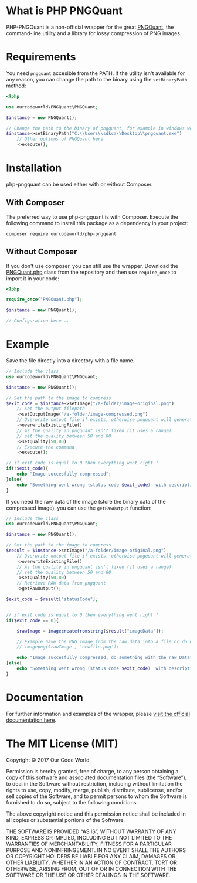 # What is PHP PNGQuant

PHP-PNGQuant is a non-official wrapper for the great [PNGQuant](https://github.com/pornel/pngquant), the command-line utility and a library for lossy compression of PNG images.

# Requirements

You need `pngquant` accesible from the PATH. If the utility isn't available for any reason, you can change the path to the binary using the `setBinaryPath` method:

```php
<?php

use ourcodeworld\PNGQuant\PNGQuant;

$instance = new PNGQuant();

// Change the path to the binary of pngquant, for example in windows would be (with an example path):
$instance->setBinaryPath("C:\\Users\\sdkca\\Desktop\\pngquant.exe")
    // Other options of PNGQuant here
    ->execute();
```

# Installation

php-pngquant can be used either with or without Composer.

## With Composer

The preferred way to use php-pngquant is with Composer. Execute the following command to install this package as a dependency in your project:

```batch
composer require ourcodeworld/php-pngquant
```

## Without Composer

If you don't use composer, you can still use the wrapper. Download the [PNGQuant.php](https://github.com/ourcodeworld/php-pngquant/blob/master/src/PNGQuant.php) class from the repository and then use `require_once` to import it in your code:

```php
<?php

require_once("PNGQuant.php");

$instance = new PNGQuant();

// Configuration here ...
```
# Example

Save the file directly into a directory with a file name.

```php
// Include the class
use ourcodeworld\PNGQuant\PNGQuant;

$instance = new PNGQuant();

// Set the path to the image to compress
$exit_code = $instance->setImage("/a-folder/image-original.png")
    // Set the output filepath
    ->setOutputImage("/a-folder/image-compressed.png")
    // Overwrite output file if exists, otherwise pngquant will generate output ...
    ->overwriteExistingFile()
    // As the quality in pngquant isn't fixed (it uses a range)
    // set the quality between 50 and 80
    ->setQuality(50,80)
    // Execute the command
    ->execute();

// if exit code is equal to 0 then everything went right !
if(!$exit_code){
    echo "Image succesfully compressed";
}else{
    echo "Something went wrong (status code $exit_code)  with description: ". $instance->getErrorTable()[(string) $exit_code];
}
```

If you need the raw data of the image (store the binary data of the compressed image), you can use the `getRawOutput` function:

```php
// Include the class
use ourcodeworld\PNGQuant\PNGQuant;

$instance = new PNGQuant();

// Set the path to the image to compress
$result = $instance->setImage("/a-folder/image-original.png")
    // Overwrite output file if exists, otherwise pngquant will generate output ...
    ->overwriteExistingFile()
    // As the quality in pngquant isn't fixed (it uses a range)
    // set the quality between 50 and 80
    ->setQuality(50,80)
    // Retrieve RAW data from pngquant
    ->getRawOutput();

$exit_code = $result["statusCode"];


// if exit code is equal to 0 then everything went right !
if($exit_code == 0){

    $rawImage = imagecreatefromstring($result["imageData"]);

    // Example Save the PNG Image from the raw data into a file or do whatever you want.
    // imagepng($rawImage , 'newfile.png');

    echo "Image succesfully compressed, do something with the raw Data";
}else{
    echo "Something went wrong (status code $exit_code)  with description: ". $instance->getErrorTable()[(string) $exit_code];
}
```

# Documentation

For further information and examples of the wrapper, please [visit the official documentation here](http://docs.ourcodeworld.com/projects/php-pngquant).

The MIT License (MIT)
=====================

Copyright © 2017 Our Code World

Permission is hereby granted, free of charge, to any person
obtaining a copy of this software and associated documentation
files (the “Software”), to deal in the Software without
restriction, including without limitation the rights to use,
copy, modify, merge, publish, distribute, sublicense, and/or sell
copies of the Software, and to permit persons to whom the
Software is furnished to do so, subject to the following
conditions:

The above copyright notice and this permission notice shall be
included in all copies or substantial portions of the Software.

THE SOFTWARE IS PROVIDED “AS IS”, WITHOUT WARRANTY OF ANY KIND,
EXPRESS OR IMPLIED, INCLUDING BUT NOT LIMITED TO THE WARRANTIES
OF MERCHANTABILITY, FITNESS FOR A PARTICULAR PURPOSE AND
NONINFRINGEMENT. IN NO EVENT SHALL THE AUTHORS OR COPYRIGHT
HOLDERS BE LIABLE FOR ANY CLAIM, DAMAGES OR OTHER LIABILITY,
WHETHER IN AN ACTION OF CONTRACT, TORT OR OTHERWISE, ARISING
FROM, OUT OF OR IN CONNECTION WITH THE SOFTWARE OR THE USE OR
OTHER DEALINGS IN THE SOFTWARE.
